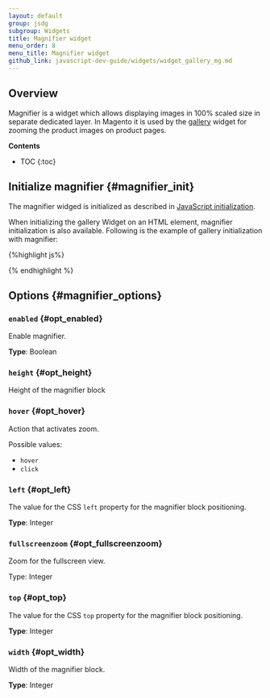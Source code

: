 ```yaml
---
layout: default
group: jsdg
subgroup: Widgets
title: Magnifier widget 
menu_order: 8
menu_title: Magnifier widget 
github_link: javascript-dev-guide/widgets/widget_gallery_mg.md
---
```


<h2>Overview</h2>

Magnifier is a widget which allows displaying images in 100% scaled size in separate dedicated layer.
In Magento it is used by the [gallery]({{site.gdeurl}}javascript-dev-guide/widgets/widget_gallery.html) widget for zooming the product images on product pages.

**Contents**
* TOC
{:toc}

## Initialize magnifier {#magnifier_init}

The magnifier widged is initialized as described in [JavaScript initialization]({{site.gdeurl}}javascript-dev-guide/javascript/js_init.html#init_phtml).

When initializing the gallery Widget on an HTML element, magnifier initialization is also available. Following is the example of gallery initialization with magnifier:

{%highlight js%}
<script type="text/x-magento-init">
    "<element_selector>": {
         "mage/gallery/gallery": {
             "data": <?php echo $block->getGalleryImagesJson(); ?>,
             "mixins": ["magnifier/magnify"],
             "magnifierOpts": {
                "enabled": "<?php echo $block->getVar("magnifier:enabled"); ?>",
                "eventType": "<?php echo $block->getVar("magnifier:action"); ?>",
                "width": "<?php echo $block->getVar("magnifier:width"); ?>",
                "height": "<?php echo $block->getVar("magnifier:height"); ?>",
                "top": "<?php echo $block->getVar("magnifier:top"); ?>",
                "left": "<?php echo $block->getVar("magnifier:left"); ?>"
             }
         }
    }
</script>
{% endhighlight %}

## Options {#magnifier_options}

### `enabled` {#opt_enabled}

Enable magnifier.

**Type**: Boolean

### `height` {#opt_height}

Height of the magnifier block 
            
### `hover` {#opt_hover}

Action that activates zoom.

Possible values: 

* `hover`
* `click`

### `left` {#opt_left}

The value for the CSS `left` property for the magnifier block positioning.

**Type**: Integer

### `fullscreenzoom` {#opt_fullscreenzoom}

Zoom for the fullscreen view.

Type: Integer

### `top` {#opt_top}

The value for the CSS `top` property for the magnifier block positioning.

**Type**: Integer
            

### `width` {#opt_width}

Width of the magnifier block.

**Type**: Integer


